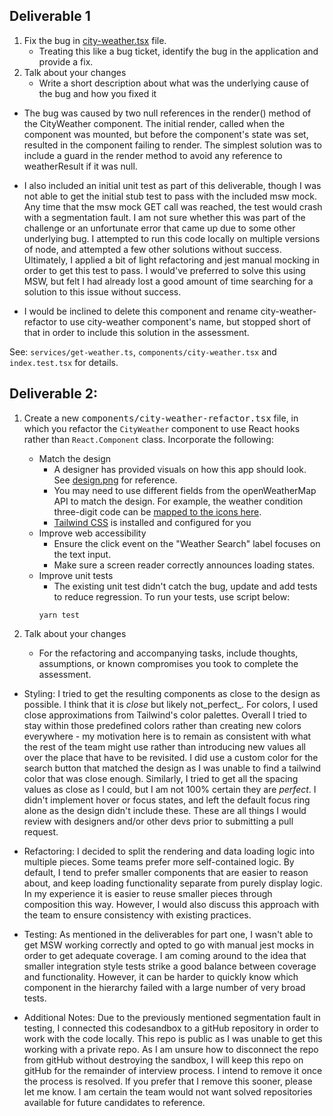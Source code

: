 ## Deliverable 1 

1. Fix the bug in [city-weather.tsx](components/city-weather.tsx) file.
    - Treating this like a bug ticket, identify the bug in the application and provide a fix.
2. Talk about your changes
    - Write a short description about what was the underlying cause of the bug and how you fixed it

- The bug was caused by two null references in the render() method of the CityWeather component. The initial render, called when the component was mounted, but before the component's state was set, resulted in the component failing to render. The simplest solution was to include a guard in the render method to avoid any reference to weatherResult if it was null.


- I also included an initial unit test as part of this deliverable, though I was not able to get the initial stub test to pass with the included msw mock. Any time that the msw mock GET call was reached, the test would crash with a segmentation fault. I am not sure whether this was part of the challenge or an unfortunate error that came up due to some other underlying bug. I attempted to run this code locally on multiple versions of node, and attempted a few other solutions without success. Ultimately, I applied a bit of light refactoring and jest manual mocking in order to get this test to pass. I would've preferred to solve this using MSW, but felt I had already lost a good amount of time searching for a solution to this issue without success. 


- I would be inclined to delete this component and rename city-weather-refactor to use city-weather component's name, but stopped short of that in order to include this solution in the assessment. 

See: `services/get-weather.ts`, `components/city-weather.tsx` and `index.test.tsx` for details.

## Deliverable 2:

1. Create a new <samp>components/city-weather-refactor.tsx</samp> file, in which you refactor the `CityWeather` component to use React hooks rather than `React.Component` class. Incorporate the following:

    - Match the design
        - A designer has provided visuals on how this app should look. See [design.png](design.png) for reference.
        - You may need to use different fields from the openWeatherMap API to match the design. For example, the weather condition three-digit code can be [mapped to the icons here](https://openweathermap.org/weather-conditions).
        - [Tailwind CSS](https://tailwindcss.com/docs/background-color) is installed and configured for you
    - Improve web accessibility
        - Ensure the click event on the "Weather Search" label focuses on the text input.
        - Make sure a screen reader correctly announces loading states.
    - Improve unit tests
        - The existing unit test didn't catch the bug, update and add tests to reduce regression. To run your tests, use script below:
       ```
       yarn test
       ```

2. Talk about your changes
    - For the refactoring and accompanying tasks, include thoughts, assumptions, or known compromises you took to complete the assessment.

- Styling: 
I tried to get the resulting components as close to the design as possible. I think that it is _close_ but likely not_perfect_. For colors, I used close approximations from Tailwind's color palettes. Overall I tried to stay within those predefined colors rather than creating new colors everywhere - my motivation here is to remain as consistent with what the rest of the team might use rather than introducing new values all over the place that have to be revisited. I did use a custom color for the search button that matched the design as I was unable to find a tailwind color that was close enough. Similarly, I tried to get all the spacing values as close as I could, but I am not 100% certain they are _perfect_. I didn't implement hover or focus states, and left the default focus ring alone as the design didn't include these. These are all things I would review with designers and/or other devs prior to submitting a pull request.


- Refactoring: 
I decided to split the rendering and data loading logic into multiple pieces. Some teams prefer more self-contained logic. By default, I tend to prefer smaller components that are easier to reason about, and keep loading functionality separate from purely display logic. In my experience it is easier to reuse smaller pieces through composition this way. However, I would also discuss this approach with the team to ensure consistency with existing practices.


- Testing:
As mentioned in the deliverables for part one, I wasn't able to get MSW working correctly and opted to go with manual jest mocks in order to get adequate coverage. I am coming around to the idea that smaller integration style tests strike a good balance between coverage and functionality. However, it can be harder to quickly know which component in the hierarchy failed with a large number of very broad tests.


- Additional Notes:
Due to the previously mentioned segmentation fault in testing, I connected this codesandbox to a gitHub repository in order to work with the code locally. This repo is public as I was unable to get this working with a private repo. As I am unsure how to disconnect the repo from gitHub without destroying the sandbox, I will keep this repo on gitHub for the remainder of interview process. I intend to remove it once the process is resolved. If you prefer that I remove this sooner, please let me know. I am certain the team would not want solved repositories available for future candidates to reference. 
